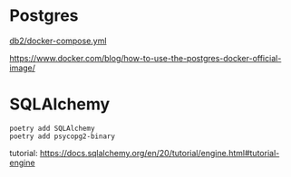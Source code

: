 # Postgres

[db2/docker-compose.yml](db2/docker-compose.yml)

https://www.docker.com/blog/how-to-use-the-postgres-docker-official-image/

# SQLAlchemy

```
poetry add SQLAlchemy
poetry add psycopg2-binary
```

tutorial: https://docs.sqlalchemy.org/en/20/tutorial/engine.html#tutorial-engine